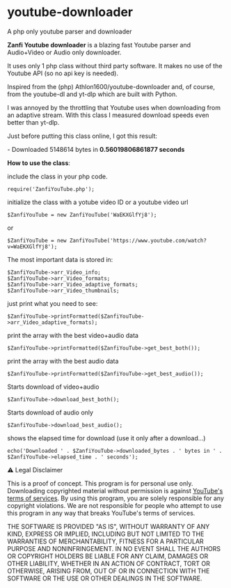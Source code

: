 # youtube-downloader
 A php only youtube parser and downloader

**Zanfi Youtube downloader** is a blazing fast Youtube parser and Audio+Video or Audio only downloader.

It uses only 1 php class without third party software. It makes no use of the Youtube API (so no api key is needed).

Inspired from the (php) Athlon1600/youtube-downloader and, of course, from the youtube-dl and yt-dlp which are built with Python.

I was annoyed by the throttling that Youtube uses when downloading from an adaptive stream. With this class I measured download speeds even better than yt-dlp.

Just before putting this class online, I got this result:

\- Downloaded 5148614 bytes in **0.56019806861877 seconds**

**How to use the class**:

include the class in your php code.

```plaintext
require('ZanfiYouTube.php');
```

initialize the class with a yotube video ID or a youtube video url

```plaintext
$ZanfiYouTube = new ZanfiYouTube('WaEKXGlfYj8');
```

or

```plaintext
$ZanfiYouTube = new ZanfiYouTube('https://www.youtube.com/watch?v=WaEKXGlfYj8');
```

The most important data is stored in:

```plaintext
$ZanfiYouTube->arr_Video_info;
$ZanfiYouTube->arr_Video_formats;
$ZanfiYouTube->arr_Video_adaptive_formats;
$ZanfiYouTube->arr_Video_thumbnails;
```

just print what you need to see:

```plaintext
$ZanfiYouTube->printFormatted($ZanfiYouTube->arr_Video_adaptive_formats);
```

print the array with the best video+audio data

```plaintext
$ZanfiYouTube->printFormatted($ZanfiYouTube->get_best_both());
```

print the array with the best audio data

```plaintext
$ZanfiYouTube->printFormatted($ZanfiYouTube->get_best_audio());
```

Starts download of video+audio

```plaintext
$ZanfiYouTube->download_best_both();
```

Starts download of audio only

```plaintext
$ZanfiYouTube->download_best_audio();
```

shows the elapsed time for download (use it only after a download...)

```plaintext
echo('Downloaded ' . $ZanfiYouTube->downloaded_bytes . ' bytes in ' . $ZanfiYouTube->elapsed_time . ' seconds');
```

⚠️ Legal Disclaimer

This is a proof of concept. This program is for personal use only. Downloading copyrighted material without permission is against [YouTube's terms of services](https://www.youtube.com/static?template=terms). By using this program, you are solely responsible for any copyright violations. We are not responsible for people who attempt to use this program in any way that breaks YouTube's terms of services.

THE SOFTWARE IS PROVIDED "AS IS", WITHOUT WARRANTY OF ANY KIND, EXPRESS OR IMPLIED, INCLUDING BUT NOT LIMITED TO THE WARRANTIES OF MERCHANTABILITY, FITNESS FOR A PARTICULAR PURPOSE AND NONINFRINGEMENT. IN NO EVENT SHALL THE AUTHORS OR COPYRIGHT HOLDERS BE LIABLE FOR ANY CLAIM, DAMAGES OR OTHER LIABILITY, WHETHER IN AN ACTION OF CONTRACT, TORT OR OTHERWISE, ARISING FROM, OUT OF OR IN CONNECTION WITH THE SOFTWARE OR THE USE OR OTHER DEALINGS IN THE SOFTWARE.